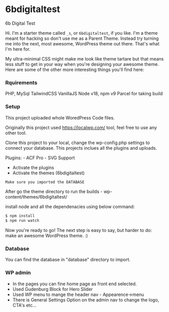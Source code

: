 # 6bdigitaltest
6b Digital Test

Hi. I'm a starter theme called `_s`, or `6bdigitaltest`, if you like. I'm a theme meant for hacking so don't use me as a Parent Theme. Instead try turning me into the next, most awesome, WordPress theme out there. That's what I'm here for.

My ultra-minimal CSS might make me look like theme tartare but that means less stuff to get in your way when you're designing your awesome theme. Here are some of the other more interesting things you'll find here:

### Rquirements
PHP, MySql
TailwindCSS 
VanillaJS
Node v18, npm v9
Parcel for taking build

### Setup

This project uploaded whole WoredPress Code files.

Originally this project used https://localwp.com/ tool, feel free to use any other tool.

Clone this project to your local, change the wp-config.php settings to connect your database. This projects inclues all the plugins and uploads.

Plugins:
    - ACF Pro
    - SVG Support

- Activate the plugins
- Activate the themes (6bdigitaltest)

```sh
Make sure you imported the DATABASE
```

After go the theme directory to run the builds - wp-content/themes/6bdigitaltest/

install node and all the dependenacies using below command:

```sh
$ npm install
$ npm run watch

```

Now you're ready to go! The next step is easy to say, but harder to do: make an awesome WordPress theme. :)

### Database 
You can find the database in "database" directory to import.

### WP admin

- In the pages you can fine home page as front end selected.
- Used Gudenburg Block for Hero Slider
- Used WP menu to mange the header nav - Appearence->menu
- There is General Settings Option on the admin nav to change the logo, CTA's etc...
